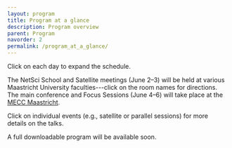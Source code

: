 ```yaml
---
layout: program
title: Program at a glance
description: Program overview
parent: Program
navorder: 2
permalink: /program_at_a_glance/
---
```



Click on each day to expand the schedule.

The NetSci School and Satellite meetings (June 2–3) will be held at various Maastricht University faculties---click on the room names for directions. The main conference and Focus Sessions (June 4–6) will take place at the [MECC Maastricht](https://www.google.com/maps/dir//Forum+100,+6231+SB+Maastricht/@50.8378029,5.7106924,17z).  

Click on individual events (e.g., satellite or parallel sessions) for more details on the talks.

A full downloadable program will be available soon.